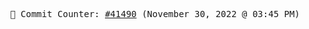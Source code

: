<p align="center">
    <samp>
        📮 Commit Counter: <a href="https://github.com/Javascript-void0/Javascript-void0/commits/main">#41490</a> (November 30, 2022 @ 03:45 PM)
    </samp>
</p>